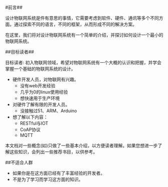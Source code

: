 #前言##

设计物联网系统是件有意思的事情，它需要考虑到软件、硬件、通讯等多个不同方面。通过探索不同的语言，不同的框架，从而形成不同的解决方案。

在这里，我们将对设计物联网系统有一个简单的介绍，并探讨如何设计一个最小的物联网系统。

##目标读者##

目标读者: 初入物联网领域，希望对物联网系统有一个大概的认识和把握，并学会掌握一个基础的物联网系统的设计。

- 硬件开发人员，对物联网有兴趣。
   - 没有web开发经验
   - 几乎为0的linux使用经验
   - 想快速用于生产环境   
- 对硬件了解有限的开发人员。
   - 没接触过51、ARM、Arduino   
- 想了解以下内容：
   - RESTful与IOT
   - CoAP协议
   - MQTT

本文档对一些概念(如)只做了一些基本介绍，以方便读者理解。如果您想进一步了解这些知识，会列出一些推荐书目，以供参考。

##不适合人群

- 如果你是在这方面已经有了丰富经验的开发者。
- 不是为了学习而学习这方面的知识。
